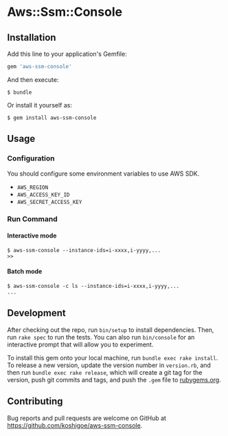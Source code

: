 # Aws::Ssm::Console

## Installation

Add this line to your application's Gemfile:

```ruby
gem 'aws-ssm-console'
```

And then execute:

    $ bundle

Or install it yourself as:

    $ gem install aws-ssm-console

## Usage

### Configuration

You should configure some environment variables to use AWS SDK.

- `AWS_REGION`
- `AWS_ACCESS_KEY_ID`
- `AWS_SECRET_ACCESS_KEY`

### Run Command

#### Interactive mode

```
$ aws-ssm-console --instance-ids=i-xxxx,i-yyyy,...
>> 
```

#### Batch mode

```
$ aws-ssm-console -c ls --instance-ids=i-xxxx,i-yyyy,...
...
```

## Development

After checking out the repo, run `bin/setup` to install dependencies. Then, run `rake spec` to run the tests. You can also run `bin/console` for an interactive prompt that will allow you to experiment.

To install this gem onto your local machine, run `bundle exec rake install`. To release a new version, update the version number in `version.rb`, and then run `bundle exec rake release`, which will create a git tag for the version, push git commits and tags, and push the `.gem` file to [rubygems.org](https://rubygems.org).

## Contributing

Bug reports and pull requests are welcome on GitHub at https://github.com/koshigoe/aws-ssm-console.

